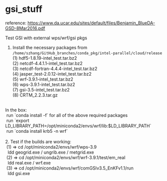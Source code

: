 # gsi_stuff
reference:
https://www.da.ucar.edu/sites/default/files/Benjamin_BlueDA-GSD-8Mar2016.pdf

Test GSI with external wps/wrf/gsi pkgs
1. Install the necessary packages from `/home/szhang/GitHub_branches/conda_pkg/intel-parallel/cloud/release` <br />
(1) hdf5-1.8.19-intel_test.tar.bz2 <br />
(2) netcdf-4.4.1.1-intel_test.tar.bz2 <br />
(3) netcdf-fortran-4.4.4-intel_test.tar.bz2 <br />
(4) jasper_test-2.0.12-intel_test.tar.bz2 <br />
(5) wrf-3.9.1-intel_test.tar.bz2 <br />
(6) wps-3.9.1-intel_test.tar.bz2 <br />
(7) gsi-3.5-intel_test.tar.bz2 <br />
(8) CRTM_2.2.3.tar.gz <br />
<br />
In the box: <br />
&nbsp;run `conda install -f` for all of the above required packages <br />
&nbsp;run `export LD_LIBRARY_PATH=/opt/miniconda2/envs/wrf/lib:$LD_LIBRARY_PATH` <br />
&nbsp;run `conda install krb5 -n wrf` <br />
<br />
2. Test if the builds are working: <br />
&nbsp;(1) => cd /opt/miniconda2/envs/wrf/wps-3.9 <br />
&nbsp;&nbsp;ldd geogrid.exe / ungrib.exe / metgrid.exe <br />
&nbsp;(2) => cd /opt/miniconda2/envs/wrf/wrf-3.9.1/test/em_real <br />
&nbsp;&nbsp;ldd real.exe / wrf.exe <br />
&nbsp;(3) => cd /opt/miniconda2/envs/wrf/comGSIv3.5_EnKFv1.1/run <br />
&nbsp;&nbsp;ldd gsi.exe <br />





